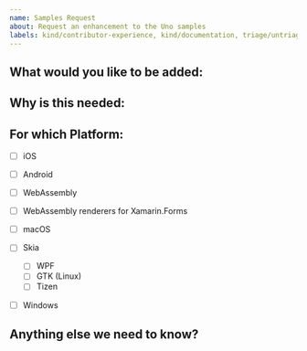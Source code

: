 ```yaml
---
name: Samples Request
about: Request an enhancement to the Uno samples
labels: kind/contributor-experience, kind/documentation, triage/untriaged, difficulty/tbd
---
```


<!-- Please only use this template for submitting enhancement requests -->

## What would you like to be added:

## Why is this needed:

## For which Platform:

- [ ] iOS
- [ ] Android
- [ ] WebAssembly
- [ ] WebAssembly renderers for Xamarin.Forms
- [ ] macOS
- [ ] Skia
  - [ ] WPF
  - [ ] GTK (Linux)
  - [ ] Tizen
- [ ] Windows


## Anything else we need to know?

<!-- We would love to know of any friction, apart from knowledge, that prevented you from sending in a pull-request -->

